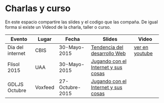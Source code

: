 # Charlas y curso

En este espacio compartire las slides y el codigo que las compaña. De igual forma si existe un Videod de la charla, taller o curso.

| Evento  | Lugar | Fecha| Slides  | Video |
|---------|-------|------|---------|-------|
| Dia del internet| CBIS | 30-Mayo-2015 | [Tendencia del desarrollo Web](http://iddar.github.io/slides/CBiS%2030-Mayo-2015/#/) | [ver en youtube](https://youtu.be/f4m64ZCFXtc?t=16m44s) |
| Flisol 2015     | UAA  | 30-Mayo-2015 | [Jugando con el Internet y sus cosas](http://iddar.github.io/slides/UAA%2006-Junio-2015/#/) |  |
| GDLJS Octubre     | Voxfeed  | 27-Octubre-2015 | [Jugando con el Internet y sus cosas](https://github.com/iddar/slides/tree/gh-pages/GDLJS%20octubre-2015) |  |
